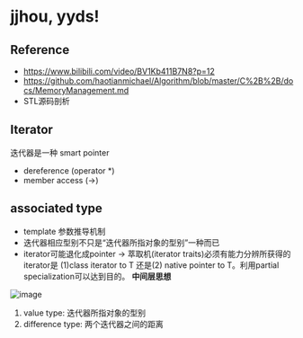 # **jjhou, yyds!**

## Reference 
- https://www.bilibili.com/video/BV1Kb411B7N8?p=12
- https://github.com/haotianmichael/Algorithm/blob/master/C%2B%2B/docs/MemoryManagement.md
- STL源码剖析



## Iterator
迭代器是一种 smart pointer

- dereference  (operator *)
- member access   (->)

## associated type
- template 参数推导机制
- 迭代器相应型别不只是“迭代器所指对象的型别”一种而已
- iterator可能退化成pointer -> 萃取机(iterator traits)必须有能力分辨所获得的iterator是 (1)class iterator to T 还是(2) native pointer to T。利用partial specialization可以达到目的。  **中间层思想**

![image](https://github.com/Tyronezzz/CPP-STL/blob/master/iterator/images/interact.png)

 1. value type: 迭代器所指对象的型别
 2. difference type: 两个迭代器之间的距离

